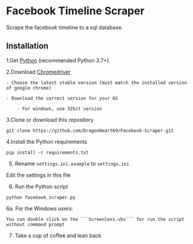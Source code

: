 # Facebook Timeline Scraper

 Scrape the facebook timeline to a sql database.

## Installation

1.Get [Python](https://www.python.org/downloads/) (recommended Python 3.7+)

2.Download [Chromedriver](https://chromedriver.chromium.org)

    - Choose the latest stable version (must match the installed version of google chrome)

    - Download the correct version for your OS
    
        - For windows, use 32bit version

3.Clone or download this repository

```shell script
git clone https://github.com/DragonHeart69/Facebook-Scraper.git
```

4.Install the Python requirements

```shell script
pip install -r requirements.txt
```

5. Rename ```settings.ini.example``` to ```settings.ini```

Edit the settings in this file

6. Run the Python script

```shell script
python facebook_scraper.py
```

6a. For the Windows users:

    You can double click on the ```Screenless.vbs``` for run the script without command prompt

7. Take a cup of coffee and lean back